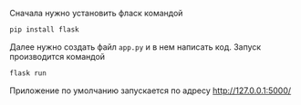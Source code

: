 Сначала нужно установить фласк командой

```bash
pip install flask
```

Далее нужно создать файл `app.py` и в нем написать код. Запуск производится командой

```bash
flask run
```

Приложение по умолчанию запускается по адресу http://127.0.0.1:5000/